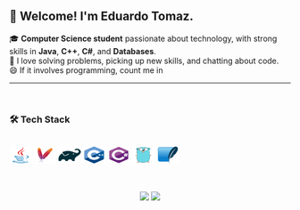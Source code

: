 ## 👋 Welcome! I'm Eduardo Tomaz. 

🎓 **Computer Science student** passionate about technology, with strong skills in **Java**, **C++**, **C#**, and **Databases**. <br>
🚀 I love solving problems, picking up new skills, and chatting about code.   <br>
😄 If it involves programming, count me in 

--- 
<br>


### 🛠️ Tech Stack

<div style="display: inline_block"><br>
  <img align="center" alt="Java" height="30" width="40" src="https://raw.githubusercontent.com/devicons/devicon/master/icons/java/java-original.svg">
  <img align="center" alt="Maven" height="30" width="40" src="https://raw.githubusercontent.com/devicons/devicon/master/icons/maven/maven-original.svg">
  <img align="center" alt="Gradle" height="30" width="40" src="https://raw.githubusercontent.com/devicons/devicon/master/icons/gradle/gradle-original.svg">
  <img align="center" alt="C++" height="30" width="40" src="https://raw.githubusercontent.com/devicons/devicon/master/icons/cplusplus/cplusplus-original.svg">
  <img align="center" alt="C#" height="30" width="40" src="https://raw.githubusercontent.com/devicons/devicon/master/icons/csharp/csharp-original.svg">
  <img align="center" alt="Go" height="30" width="40" src="https://raw.githubusercontent.com/devicons/devicon/master/icons/go/go-original.svg">
  <img align="center" alt="SQLite" height="30" width="40" src="https://raw.githubusercontent.com/devicons/devicon/master/icons/sqlite/sqlite-original.svg">
</div>

<br>
<br> 
<br> 
<div align="center">
  <img height="180em" src="https://github-readme-stats.vercel.app/api?username=toomazs&show_icons=true&theme=tokyonight&count_private=true&hide=prs" />
  <img height="180em" src="https://github-readme-stats.vercel.app/api/top-langs/?username=toomazs&layout=compact&langs_count=7&theme=tokyonight" />
</div>

